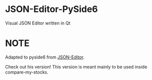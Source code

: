 # JSON-Editor-PySide6
Visual JSON Editor written in Qt

# NOTE

Adapted to pyside6 from [JSON-Editor](https://github.com/rBrenick/json-editor).

Check out his version! 
This version is meant mainly to be used inside compare-my-stocks. 
